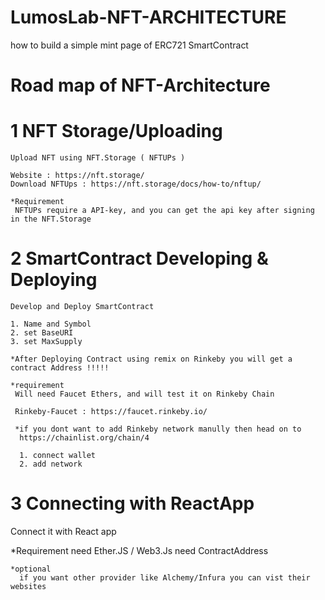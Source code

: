 # LumosLab-NFT-ARCHITECTURE
how to build a simple mint page of ERC721 SmartContract


# Road map of NFT-Architecture 

# 1 NFT Storage/Uploading
    Upload NFT using NFT.Storage ( NFTUPs )
    
    Website : https://nft.storage/
    Download NFTUps : https://nft.storage/docs/how-to/nftup/

    *Requirement 
     NFTUPs require a API-key, and you can get the api key after signing in the NFT.Storage

# 2 SmartContract Developing & Deploying
    Develop and Deploy SmartContract 
    
    1. Name and Symbol 
    2. set BaseURI
    3. set MaxSupply 
    
    *After Deploying Contract using remix on Rinkeby you will get a contract Address !!!!!

    *requirement 
     Will need Faucet Ethers, and will test it on Rinkeby Chain
     
     Rinkeby-Faucet : https://faucet.rinkeby.io/

     *if you dont want to add Rinkeby network manully then head on to 
      https://chainlist.org/chain/4
    
      1. connect wallet
      2. add network 



# 3 Connecting with ReactApp
  Connect it with React app 
  
  *Requirement 
    need Ether.JS / Web3.Js 
    need ContractAddress 

    *optional 
      if you want other provider like Alchemy/Infura you can vist their websites 


    
